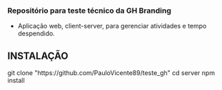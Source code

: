 ### Repositório para teste técnico da GH Branding

- Aplicação web, client-server, para gerenciar atividades e tempo despendido.

<h2>INSTALAÇÃO</h2>
git clone "https://github.com/PauloVicente89/teste_gh"
cd server
npm install
